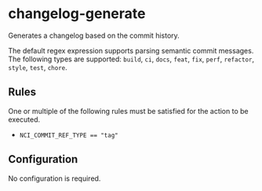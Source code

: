 # changelog-generate

Generates a changelog based on the commit history.

The default regex expression supports parsing semantic commit messages.
The following types are supported: `build`, `ci`, `docs`, `feat`, `fix`, `perf`, `refactor`, `style`, `test`, `chore`.


## Rules

One or multiple of the following rules must be satisfied for the action to be executed.

- `NCI_COMMIT_REF_TYPE == "tag"`

## Configuration


No configuration is required.
